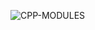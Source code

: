 ![CPP-MODULES](https://socialify.git.ci/ababdelo/CPP-Modules/image?description=1&forks=1&issues=1&language=1&owner=1&stargazers=1&theme=Dark)
